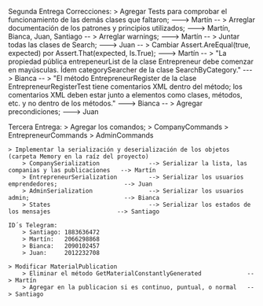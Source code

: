 Segunda Entrega Correcciones:
    > Agregar Tests para comprobar el funcionamiento de las demás clases que faltaron; ---> Martín --
    > Arreglar documentación de los patrones y principios utilizados; ---> Martín, Bianca, Juan, Santiago --
    > Arreglar warnings;  ---> Martín --
    > Juntar todas las clases de Search; ---> Juan --
    > Cambiar Assert.AreEqual(true, expected) por Assert.That(expected, Is.True); ---> Martín --
    > "La propiedad pública entrepeneurList de la clase Entrepreneur debe comenzar en mayúsculas. Ídem categorySearcher de la clase SearchByCategory." ---> Bianca --
    > "El método EntrepreneurRegister de la clase EntrepreneurRegisterTest tiene comentarios XML dentro del método; los comentarios XML deben estar junto a elementos como clases, métodos, etc. y no dentro de los métodos."   ---> Bianca --
    > Agregar precondiciones; ---> Juan




Tercera Entrega:
    > Agregar los comandos; 
        > CompanyCommands
        > EntrepreneurCommands
        > AdminCommands
        
    > Implementar la serialización y deserialización de los objetos (carpeta Memory en la raíz del proyecto)
        > CompanySerialization              --> Serializar la lista, las companias y las publicaciones   --> Martín
        > EntrepreneurSerialization         --> Serializar los usuarios emprendedores;                   --> Juan
        > AdminSerialization                --> Serializar los usuarios admin;                           --> Bianca
        > States                            --> Serializar los estados de los mensajes                   --> Santiago

    ID´s Telegram:
        > Santiago: 1883636472
        > Martín:   2066298868
        > Bianca:   2090102457
        > Juan:     2012232708

    > Modificar MaterialPublication
        > Eliminar el método GetMaterialConstantlyGenerated             --> Martín
        > Agregar en la publicacion si es continuo, puntual, o normal   --> Santiago
